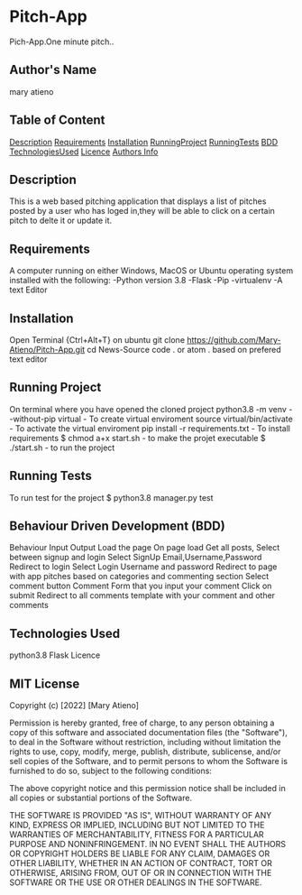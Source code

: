 # Pitch-App

Pich-App.One minute pitch..

## Author's Name

mary atieno

## Table of Content

[Description](#Description)
[Requirements](#Requirements)
[Installation](#Installation)
[RunningProject](#RunningProject)
[RunningTests](#RunningTest)
[BDD](#BehaviourDrivenDevelopment)
[TechnologiesUsed](#TechnologiesUsed)
[Licence](#Licence)
[Authors Info](#AuthorsInfo)

## Description

This is a web based pitching application that displays a list of pitches posted by a user who has loged in,they will be able to click on a certain pitch to delte it or update it.

## Requirements

A computer running on either Windows, MacOS or Ubuntu operating system installed with the following:
-Python version 3.8
-Flask
-Pip
-virtualenv
-A text  Editor

## Installation

Open Terminal {Ctrl+Alt+T} on ubuntu
git clone <https://github.com/Mary-Atieno/Pitch-App.git>
cd News-Source
code . or atom . based on prefered text editor

## Running Project

On terminal where you have opened the cloned project
python3.8 -m venv --without-pip virtual - To create virtual enviroment
source virtual/bin/activate - To activate the virtual enviroment
pip install -r requirements.txt - To install requirements
$ chmod a+x start.sh - to make the projet executable
$ ./start.sh - to run the project

## Running Tests

To run test for the project
$ python3.8 manager.py test

## Behaviour Driven Development (BDD)

Behaviour Input Output
Load the page On page load Get all posts, Select between signup and login
Select SignUp Email,Username,Password Redirect to login
Select Login Username and password Redirect to page with app pitches based on categories and commenting section
Select comment button Comment Form that you input your comment
Click on submit  Redirect to all comments template with your comment and other comments

## Technologies Used

python3.8
Flask
Licence

## MIT License

Copyright (c) [2022] [Mary Atieno]

Permission is hereby granted, free of charge, to any person obtaining a copy of this software and associated documentation files (the "Software"), to deal in the Software without restriction, including without limitation the rights to use, copy, modify, merge, publish, distribute, sublicense, and/or sell copies of the Software, and to permit persons to whom the Software is furnished to do so, subject to the following conditions:

The above copyright notice and this permission notice shall be included in all copies or substantial portions of the Software.

THE SOFTWARE IS PROVIDED "AS IS", WITHOUT WARRANTY OF ANY KIND, EXPRESS OR IMPLIED, INCLUDING BUT NOT LIMITED TO THE WARRANTIES OF MERCHANTABILITY, FITNESS FOR A PARTICULAR PURPOSE AND NONINFRINGEMENT. IN NO EVENT SHALL THE AUTHORS OR COPYRIGHT HOLDERS BE LIABLE FOR ANY CLAIM, DAMAGES OR OTHER LIABILITY, WHETHER IN AN ACTION OF CONTRACT, TORT OR OTHERWISE, ARISING FROM, OUT OF OR IN CONNECTION WITH THE SOFTWARE OR THE USE OR OTHER DEALINGS IN THE SOFTWARE.
